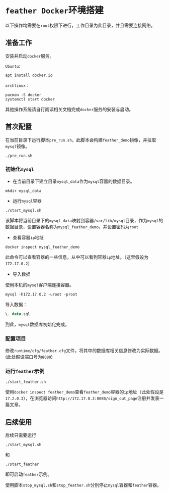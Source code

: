 # `feather Docker`环境搭建

以下操作均需要在`root`权限下进行，工作目录为此目录，并且需要连接网络。

## 准备工作

安装并启动`docker`服务。

`Ubuntu`:

```shell
apt install docker.io
```

`archlinux`：

```shell
pacman -S docker
systemctl start docker
```

其他操作系统请自行阅读相关文档完成`docker`服务的安装与启动。

## 首次配置

在当前目录下运行脚本`pre_run.sh`，此脚本会构建`feather_demo`镜像，并拉取`mysql`镜像。

```shell
./pre_run.sh
```

### 初始化`mysql`

* 在当前目录下建立目录`mysql_data`作为`mysql`容器的数据目录。

```shell
mkdir mysql_data
```

* 运行`mysql`容器

```shell
./start_mysql.sh
```

该脚本将当前目录下的`mysql_data`映射到容器`/var/lib/mysql`目录，作为`mysql`的数据目录，设置容器名称为`mysql_feather_demo`，并设置密码为`root`

* 查看容器`ip`地址

```shell
docker inspect mysql_feather_demo
```

此命令可以查看容器的一些信息，从中可以看到容器`ip`地址。（这里假设为`172.17.0.2`）

* 导入数据

使用本机的`mysql`客户端连接容器。

```shell
mysql -h172.17.0.2 -uroot -proot 
```

导入数据：

```sql
\. data.sql
```

到此，`mysql`数据库初始化完成。

### 配置项目

修改`runtime/cfg/feather.cfg`文件，将其中的数据库相关信息修改为实际数据。(此处假设端口号为`8080`)

### 运行`feather`示例

```shell
./start_feather.sh
```

使用`docker inspect feather_demo`查看`feather_demo`容器的`ip`地址（此处假设是`17.2.0.3`），在浏览器访问`http://172.17.0.3:8080/sign_out_page`注册并发表一篇文章。

## 后续使用

后续只需要运行

```shell
./start_mysql.sh
```

和

```shell
./start_feather
```

即可启动`feather`示例。

使用脚本`stop_mysql.sh`和`stop_feather.sh`分别停止`mysql`容器和`feather`容器。
